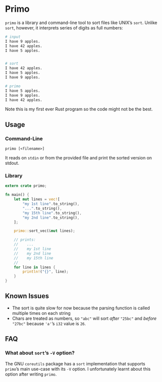 # Primo

`primo` is a library and command-line tool to sort files like UNIX’s `sort`.
Unlike `sort`, however, it interprets series of digits as full numbers:

```sh
# input
I have 9 apples.
I have 42 apples.
I have 5 apples.


# sort
I have 42 apples.
I have 5 apples.
I have 9 apples.

# primo
I have 5 apples.
I have 9 apples.
I have 42 apples.
```

Note this is my first ever Rust program so the code might not be the best.

## Usage

### Command-Line

    primo [<filename>]

It reads on `stdin` or from the provided file and print the sorted version on
stdout.

### Library

```rust
extern crate primo;

fn main() {
    let mut lines = vec![
        "my 1st line".to_string(),
        "...".to_string(),
        "my 15th line".to_string(),
        "my 2nd line".to_string(),
    ];

    primo::sort_vec(&mut lines);

    // prints:
    //    ...
    //    my 1st line
    //    my 2nd line
    //    my 15th line
    //
    for line in lines {
        println!("{}", line);
    }
}
```

## Known Issues

* The sort is quite slow for now because the parsing function is called
  multiple times on each string
* Chars are treated as numbers, so `"abc"` will sort *after*
  `"25bc"` and *before* `"27bc"` because `'a'`’s `i32` value is `26`.

## FAQ

### What about `sort`’s `-V` option?

The GNU `coreutils` package has a `sort` implementation that supports `primo`’s
main use-case with its `-V` option. I unfortunately learnt about this option
after writing `primo`.
